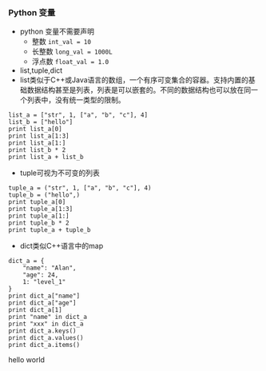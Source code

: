 ### Python 变量

* python 变量不需要声明
  * 整数 `int_val = 10`
  * 长整数 `long_val = 1000L`
  * 浮点数 `float_val = 1.0`
* list,tuple,dict
* list类似于C++或Java语言的数组，一个有序可变集合的容器。支持内置的基础数据结构甚至是列表，列表是可以嵌套的。不同的数据结构也可以放在同一个列表中，没有统一类型的限制。

```
list_a = ["str", 1, ["a", "b", "c"], 4]
list_b = ["hello"]
print list_a[0]
print list_a[1:3]
print list_a[1:]
print list_b * 2
print list_a + list_b
```

* tuple可视为不可变的列表

```
tuple_a = ("str", 1, ["a", "b", "c"], 4)
tuple_b = ("hello",)
print tuple_a[0]
print tuple_a[1:3]
print tuple_a[1:]
print tuple_b * 2
print tuple_a + tuple_b
```

* dict类似C++语言中的map

```
dict_a = {
    "name": "Alan",
    "age": 24,
    1: "level_1"
}
print dict_a["name"]
print dict_a["age"]
print dict_a[1]
print "name" in dict_a
print "xxx" in dict_a
print dict_a.keys()
print dict_a.values()
print dict_a.items()
```

hello world













